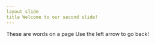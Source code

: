 ```yaml
---
layout slide
title Welcome to our second slide!
---
```

These are words on a page
Use the left arrow to go back!